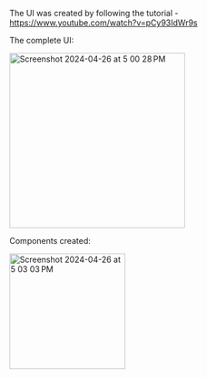 The UI was created by following the tutorial - https://www.youtube.com/watch?v=pCy93IdWr9s


The complete UI:

<img width="309" alt="Screenshot 2024-04-26 at 5 00 28 PM" src="https://github.com/ThuHaNgo11/BankingAppUI/assets/104910443/c72a415c-c0e6-44f7-9025-8ded768d7948">

Components created:

<img width="204" alt="Screenshot 2024-04-26 at 5 03 03 PM" src="https://github.com/ThuHaNgo11/BankingAppUI/assets/104910443/b9c04061-7182-410d-a04a-573aebd6e233">
